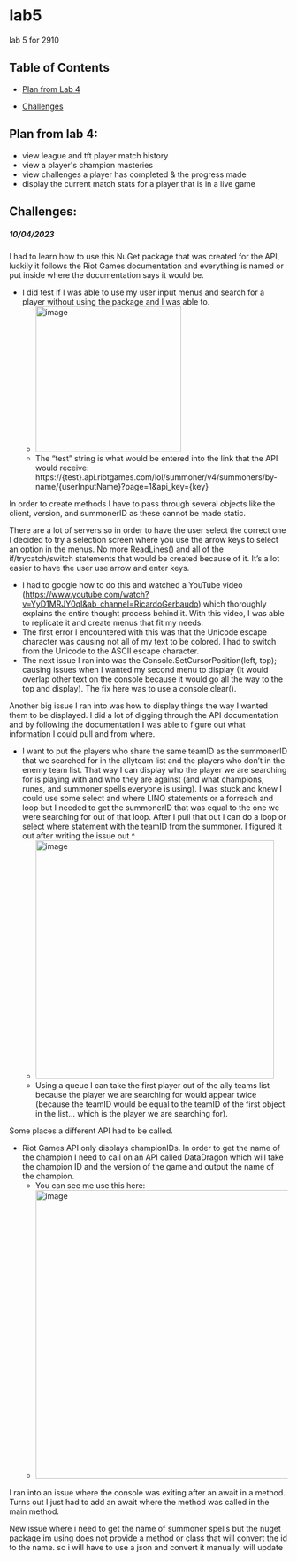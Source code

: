 # lab5
lab 5 for 2910

<h2>Table of Contents</h2>

-  [Plan from Lab 4](https://github.com/kinsley7/lab5/tree/main#-plan-from-lab-4-/)

-  [Challenges](https://github.com/kinsley7/lab5/tree/main#-challenges-)

<p align = "center"> <h2> Plan from lab 4: </h3> </p>

- view league and tft player match history
- view a player's champion masteries
- view challenges a player has completed & the progress made
- display the current match stats for a player that is in a live game

<p align = "center"> <h2> Challenges: </h3> </p>

##### 10/04/2023
I had to learn how to use this NuGet package that was created for the API, luckily it follows the Riot Games documentation and everything is named or put inside where the documentation says it would be.
-	I did test if I was able to use my user input menus and search for a player without using the package and I was able to.
     - <img width="263" alt="image" src="https://github.com/kinsley7/lab5/assets/113950546/b9e2f0b4-4ee5-4a60-8742-92609d174d1c">
     - The “test” string is what would be entered into the link that the API would receive: https://{test}.api.riotgames.com/lol/summoner/v4/summoners/by-name/{userInputName}?page=1&api_key={key}
       
In order to create methods I have to pass through several objects like the client, version, and summonerID as these cannot be made static.

There are a lot of servers so in order to have the user select the correct one I decided to try a selection screen where you use the arrow keys to select an option in the menus. No more ReadLines() and all of the if/trycatch/switch statements that would be created because of it. It’s a lot easier to have the user use arrow and enter keys.
-	I had to google how to do this and watched a YouTube video (https://www.youtube.com/watch?v=YyD1MRJY0qI&ab_channel=RicardoGerbaudo) which thoroughly explains the entire thought process behind it. With this video, I was able to replicate it and create menus that fit my needs. 
-	The first error I encountered with this was that the Unicode escape character was causing not all of my text to be colored. I had to switch from the Unicode to the ASCII escape character.
-	The next issue I ran into was the Console.SetCursorPosition(left, top); causing issues when I wanted my second menu to display (It would overlap other text on the console because it would go all the way to the top and display). The fix here was to use a console.clear().

Another big issue I ran into was how to display things the way I wanted them to be displayed. I did a lot of digging through the API documentation and by following the documentation I was able to figure out what information I could pull and from where.

-	I want to put the players who share the same teamID as the summonerID that we searched for in the allyteam list and the players who don’t in the enemy team list. That way I can display who the player we are searching for is playing with and who they are against (and what champions, runes, and summoner spells everyone is using). I was stuck and knew I could use some select and where LINQ statements or a forreach and loop but I needed to get the summonerID that was equal to the one we were searching for out of that loop. After I pull that out I can do a loop or select where statement with the teamID from the summoner.
I figured it out after writing the issue out ^
     - <img width="431" alt="image" src="https://github.com/kinsley7/lab5/assets/113950546/19431c07-c5c2-4fa2-89df-7ffe97b93584">
     - Using a queue I can take the first player out of the ally teams list because the player we are searching for would appear twice (because the teamID would be equal to the teamID of the first object in the list… which is the player we are searching for).
    

Some places a different API had to be called. 

- Riot Games API only displays championIDs. In order to get the name of the champion I need to call on an API called DataDragon which will take the champion ID and the version of the game and output the name of the champion.
   - You can see me use this here:
   - <img width="521" alt="image" src="https://github.com/kinsley7/lab5/assets/113950546/79a4db1e-c0f2-414d-981e-063e6fb7efc6">


I ran into an issue where the console was exiting after an await in a method. Turns out I just had to add an await where the method was called in the main method.

New issue where i need to get the name of summoner spells but the nuget package im using does not provide a method or class that will convert the id to the name. so i will have to use a json and convert it manually. will update 


